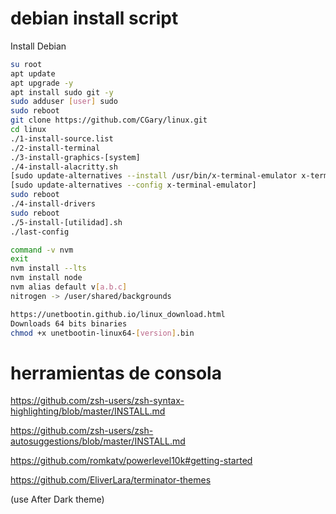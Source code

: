 # debian install script
Install Debian
```bash
su root
apt update
apt upgrade -y
apt install sudo git -y
sudo adduser [user] sudo
sudo reboot
git clone https://github.com/CGary/linux.git
cd linux
./1-install-source.list
./2-install-terminal
./3-install-graphics-[system]
./4-install-alacritty.sh
[sudo update-alternatives --install /usr/bin/x-terminal-emulator x-terminal-emulator "$HOME/.cargo/bin/alacritty" 50]
[sudo update-alternatives --config x-terminal-emulator]
sudo reboot
./4-install-drivers
sudo reboot
./5-install-[utilidad].sh
./last-config

command -v nvm
exit
nvm install --lts
nvm install node
nvm alias default v[a.b.c]
nitrogen -> /user/shared/backgrounds

https://unetbootin.github.io/linux_download.html
Downloads 64 bits binaries
chmod +x unetbootin-linux64-[version].bin

```
# herramientas de consola
https://github.com/zsh-users/zsh-syntax-highlighting/blob/master/INSTALL.md

https://github.com/zsh-users/zsh-autosuggestions/blob/master/INSTALL.md

https://github.com/romkatv/powerlevel10k#getting-started

https://github.com/EliverLara/terminator-themes

(use After Dark theme)